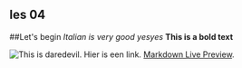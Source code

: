 ## les 04
##Let's begin
*Italian is very good yesyes*
__This is a bold text__

![This is daredevil.](/Users/raphaelrebel/Documents/f1m1/les04/Daredevil-Netflix-serie-poster-2.jpg  "Still Daredevil.")
Hier is een link. [Markdown Live Preview](https://markdownlivepreview.com/).
